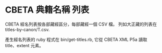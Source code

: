 # CBETA 典籍名稱 列表

CBETA 經名列表按各部藏經區分，每部藏經一個 CSV 檔。
列如大正藏的列表在 titles-by-canon/T.csv.

產生經名列表的 ruby 程式在 bin/get-titles.rb,
它從 CBETA XML P5a 讀取 title、extent 元素。

